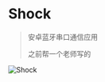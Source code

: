 # Shock

> 安卓蓝牙串口通信应用
> 
> 之前帮一个老师写的

![Shock](https://cdn.jsdelivr.net/gh/fzf404/image/Shock/show.webp)
